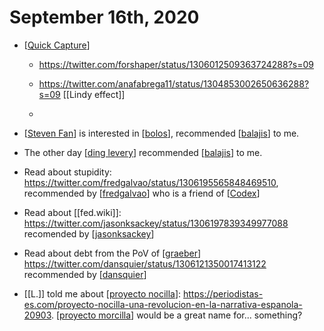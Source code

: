 # September 16th, 2020
- [[Quick Capture]]
    - https://twitter.com/forshaper/status/1306012509363724288?s=09


    - https://twitter.com/anafabrega11/status/1304853002650636288?s=09 [[Lindy effect]]
    - 


- [[Steven Fan]] is interested in [[bolos]], recommended [[balajis]] to me.
- The other day [[ding levery]] recommended [[balajis]] to me.
- Read about stupidity: https://twitter.com/fredgalvao/status/1306195565848469510, recommended by [[fredgalvao]] who is a friend of [[Codex]]
- Read about [[fed.wiki]]: https://twitter.com/jasonksackey/status/1306197839349977088 recomended by [[jasonksackey]]
- Read about debt from the PoV of [[graeber]] https://twitter.com/dansquier/status/1306121350017413122 recommended by [[dansquier]]
- [[L.]] told me about [[proyecto nocilla]]: https://periodistas-es.com/proyecto-nocilla-una-revolucion-en-la-narrativa-espanola-20903. [[proyecto morcilla]] would be a great name for... something?

[//begin]: # "Autogenerated link references for markdown compatibility"
[Quick Capture]: ../quick-capture "Quick Capture"
[Steven Fan]: ../steven-fan "Steven Fan"
[bolos]: ../bolos "Bolos"
[balajis]: ../balajis "Balajis"
[ding levery]: ../ding-levery "Ding Levery"
[fredgalvao]: ../fredgalvao "Fredgalvao"
[Codex]: ../codex "Codex"
[jasonksackey]: ../jasonksackey "Jasonksackey"
[graeber]: ../graeber "Graeber"
[dansquier]: ../dansquier "Dansquier"
[proyecto nocilla]: ../proyecto-nocilla "Proyecto Nocilla"
[proyecto morcilla]: ../proyecto-morcilla "Proyecto Morcilla"
[//end]: # "Autogenerated link references"